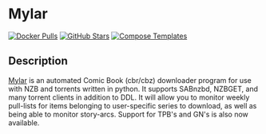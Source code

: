 # Mylar

[![Docker Pulls](https://img.shields.io/docker/pulls/linuxserver/mylar?style=flat-square&color=607D8B&label=docker%20pulls&logo=docker)](https://hub.docker.com/r/linuxserver/mylar)
[![GitHub Stars](https://img.shields.io/github/stars/linuxserver/docker-mylar?style=flat-square&color=607D8B&label=github%20stars&logo=github)](https://github.com/linuxserver/docker-mylar)
[![Compose Templates](https://img.shields.io/static/v1?style=flat-square&color=607D8B&label=compose&message=templates)](https://github.com/GhostWriters/DockSTARTer/tree/master/compose/.apps/mylar)

## Description

[Mylar](https://github.com/evilhero/mylar) is an automated Comic Book (cbr/cbz) downloader program for use with NZB and torrents written in python. It supports SABnzbd, NZBGET, and many torrent clients in addition to DDL. It will allow you to monitor weekly pull-lists for items belonging to user-specific series to download, as well as being able to monitor story-arcs. Support for TPB's and GN's is also now available.
